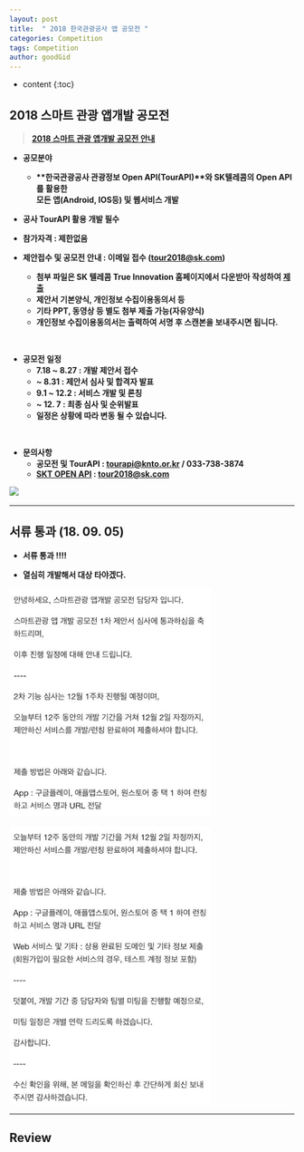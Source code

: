 ```yaml
---
layout: post
title:  " 2018 한국관광공사 앱 공모전 "
categories: Competition
tags: Competition
author: goodGid
---
```

* content
{:toc}


## 2018 스마트 관광 앱개발 공모전

> <b>[2018 스마트 관광 앱개발 공모전 안내](http://api.visitkorea.or.kr/customer/noticeView.do?notifyNo=43)<b>

* 공모분야
	- **한국관광공사 관광정보 Open API(TourAPI)**와 **SK텔레콤**의 Open API를 활용한 <br> 모든 앱(Android, IOS등) 및 웹서비스 개발 

* 공사 TourAPI 활용 개발 필수 

* 참가자격 : 제한없음 

* 제안접수 및 공모전 안내 : 이메일 접수 (tour2018@sk.com) 
	- 첨부 파일은 SK 텔레콤 True Innovation 홈페이지에서 다운받아 작성하여 [제출](http://www.true-inno.com/sub/noticeView?sSeq=85&sKey=&sWord=&cPage=1&topYn=N)
    - 제안서 기본양식, 개인정보 수집이용동의서 등 
	- 기타 PPT, 동영상 등 별도 첨부 제출 가능(자유양식) 
    - 개인정보 수집이용동의서는 출력하여 서명 후 스캔본을 보내주시면 됩니다. 

<br>

* 공모전 일정 
   - 7.18 ~ 8.27 : 개발 제안서 접수 
   - ~ 8.31 : 제안서 심사 및 합격자 발표 
   - 9.1 ~ 12.2 : 서비스 개발 및 론칭 
   - ~ 12. 7 : 최종 심사 및 순위발표 
   - 일정은 상황에 따라 변동 될 수 있습니다. 

<br>

* 문의사항
	- 공모전 및 TourAPI : tourapi@knto.or.kr / 033-738-3874 
	- [SKT OPEN API](http://www.true-inno.com/sub/noticeView?sSeq=85&sKey=&sWord=&cPage=1&topYn=N) : tour2018@sk.com 














![](/assets/img/posts/2018_koreatour_app_competition_3.png)


---

## 서류 통과 (18. 09. 05)

* 서류 통과 !!!! 

* 열심히 개발해서 대상 타야겠다.

![](/assets/img/competition/2018_koreatour_app_competition_1.png)

![](/assets/img/competition/2018_koreatour_app_competition_2.png)






---

## Review

